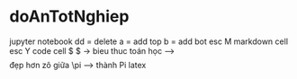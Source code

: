 # doAnTotNghiep
jupyter notebook
dd = delete
a = add top
b = add bot
esc M markdown cell
esc Y code cell
$ $ -> bieu thuc toán học --> $$ $$ đẹp hơn zô giữa
\pi --> thành Pi latex